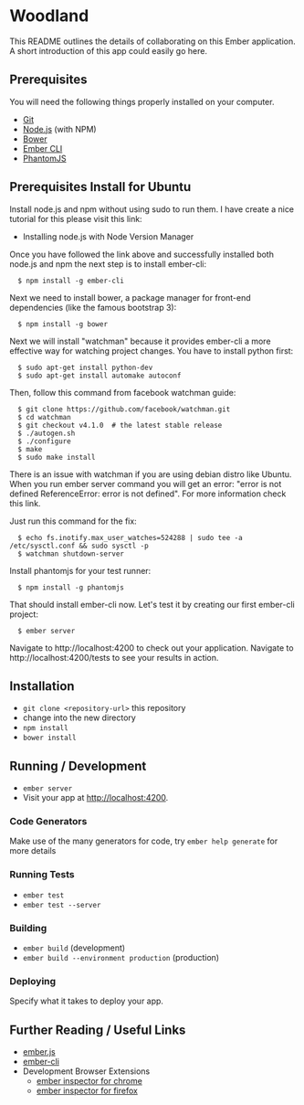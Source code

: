 # Woodland

This README outlines the details of collaborating on this Ember application.
A short introduction of this app could easily go here.

## Prerequisites

You will need the following things properly installed on your computer.

* [Git](http://git-scm.com/)
* [Node.js](http://nodejs.org/) (with NPM)
* [Bower](http://bower.io/)
* [Ember CLI](http://www.ember-cli.com/)
* [PhantomJS](http://phantomjs.org/)

## Prerequisites Install for Ubuntu

Install node.js and npm without using sudo to run them.  I have create a nice tutorial for this please visit this link:

* Installing node.js with Node Version Manager

Once you have followed the link above and successfully installed both node.js and npm the next step is to install ember-cli:

```
  $ npm install -g ember-cli
```
Next we need to install bower, a package manager for front-end dependencies (like the famous bootstrap 3):
```
  $ npm install -g bower
```

Next we will install "watchman"  because it provides ember-cli a more effective way for watching project changes.
You have to install python first:

```
  $ sudo apt-get install python-dev
  $ sudo apt-get install automake autoconf
```

Then, follow this command from facebook watchman guide:

```
  $ git clone https://github.com/facebook/watchman.git
  $ cd watchman
  $ git checkout v4.1.0  # the latest stable release
  $ ./autogen.sh
  $ ./configure
  $ make
  $ sudo make install
```

There is an issue with watchman if you are using debian distro like Ubuntu.  When you run ember server command you
will get an error:  "error is not defined ReferenceError: error is not defined".  For more information check this link.

Just run this command for the fix:

```
  $ echo fs.inotify.max_user_watches=524288 | sudo tee -a /etc/sysctl.conf && sudo sysctl -p
  $ watchman shutdown-server
```

Install phantomjs for your test runner:
```
  $ npm install -g phantomjs
```

That should install ember-cli now.  Let's test it by creating our first ember-cli project:
```
  $ ember server
```

Navigate to http://localhost:4200 to check out your application.
Navigate to http://localhost:4200/tests to see your results in action.

## Installation

* `git clone <repository-url>` this repository
* change into the new directory
* `npm install`
* `bower install`

## Running / Development

* `ember server`
* Visit your app at [http://localhost:4200](http://localhost:4200).

### Code Generators

Make use of the many generators for code, try `ember help generate` for more details

### Running Tests

* `ember test`
* `ember test --server`

### Building

* `ember build` (development)
* `ember build --environment production` (production)

### Deploying

Specify what it takes to deploy your app.

## Further Reading / Useful Links

* [ember.js](http://emberjs.com/)
* [ember-cli](http://www.ember-cli.com/)
* Development Browser Extensions
  * [ember inspector for chrome](https://chrome.google.com/webstore/detail/ember-inspector/bmdblncegkenkacieihfhpjfppoconhi)
  * [ember inspector for firefox](https://addons.mozilla.org/en-US/firefox/addon/ember-inspector/)
